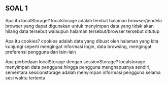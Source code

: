 ## SOAL 1

Apa itu localStorage?
localstorage adalah tembat halaman browser/jendela browser yang dapat digunakan untuk menyimpan data yang tidak akan hilang data tersebut walaupun halaman tersebut/browser tersebut ditutup

Apa itu cookies?
cookies adalah data yang dibuat oleh halaman yang kita kunjungi seperti mengingat informasi login, data browsing, mengingat preferensi pengguna dan lain-lain

Apa perbedaan localStorage dengan sessionStorage?
localstorage menyimpan data pengguna hingga pengguna menghapusnya sendiri,
sementara sessionstorage adalah menyimpan informasi pengguna selama sesi waktu tertentu